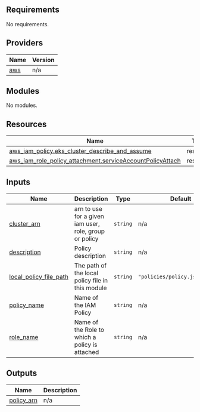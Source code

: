<!-- BEGIN_TF_DOCS -->
## Requirements

No requirements.

## Providers

| Name | Version |
|------|---------|
| <a name="provider_aws"></a> [aws](#provider\_aws) | n/a |

## Modules

No modules.

## Resources

| Name | Type |
|------|------|
| [aws_iam_policy.eks_cluster_describe_and_assume](https://registry.terraform.io/providers/hashicorp/aws/latest/docs/resources/iam_policy) | resource |
| [aws_iam_role_policy_attachment.serviceAccountPolicyAttach](https://registry.terraform.io/providers/hashicorp/aws/latest/docs/resources/iam_role_policy_attachment) | resource |

## Inputs

| Name | Description | Type | Default | Required |
|------|-------------|------|---------|:--------:|
| <a name="input_cluster_arn"></a> [cluster\_arn](#input\_cluster\_arn) | arn to use for a given iam user, role, group or policy | `string` | n/a | yes |
| <a name="input_description"></a> [description](#input\_description) | Policy description | `string` | n/a | yes |
| <a name="input_local_policy_file_path"></a> [local\_policy\_file\_path](#input\_local\_policy\_file\_path) | The path of the local policy file in this module | `string` | `"policies/policy.json.tftpl"` | no |
| <a name="input_policy_name"></a> [policy\_name](#input\_policy\_name) | Name of the IAM Policy | `string` | n/a | yes |
| <a name="input_role_name"></a> [role\_name](#input\_role\_name) | Name of the Role to which a policy is attached | `string` | n/a | yes |

## Outputs

| Name | Description |
|------|-------------|
| <a name="output_policy_arn"></a> [policy\_arn](#output\_policy\_arn) | n/a |
<!-- END_TF_DOCS -->